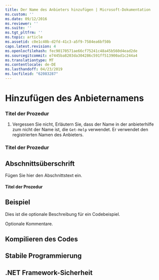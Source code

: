 ```yaml
---
title: Der Name des Anbieters hinzufügen | Microsoft-Dokumentation
ms.custom: ''
ms.date: 09/12/2016
ms.reviewer: ''
ms.suite: ''
ms.tgt_pltfrm: ''
ms.topic: article
ms.assetid: c0e1c40b-d2fd-41c3-a5f9-7584ea6bf50b
caps.latest.revision: 4
ms.openlocfilehash: fec90170571ae66cf75241c48a45b560d4ead2de
ms.sourcegitcommit: e7445ba8203da304286c591ff513900ad1c244a4
ms.translationtype: MT
ms.contentlocale: de-DE
ms.lasthandoff: 04/23/2019
ms.locfileid: "62083287"
---
```

# <a name="how-to-add-the-provider-name"></a>Hinzufügen des Anbieternamens

### <a name="procedure-title"></a>Titel der Prozedur

1. Vergessen Sie nicht, Erläutern Sie, dass der Name in der anbieterhilfe zum nicht der Name ist, die `Get-Help` verwendet. Er verwendet den registrierten Namen des Anbieters.

### <a name="procedure-title"></a>Titel der Prozedur

## <a name="section-heading"></a>Abschnittsüberschrift

 Fügen Sie hier den Abschnittstext ein.

#### <a name="procedure-title"></a>Titel der Prozedur

## <a name="example"></a>Beispiel

 Dies ist die optionale Beschreibung für ein Codebeispiel.

<!-- TODO!!!: review snippet reference  [!CODE [Microsoft.Win32.RegistryKey#4](Microsoft.Win32.RegistryKey#4)]  -->

 Optionale Kommentare.

## <a name="compiling-the-code"></a>Kompilieren des Codes

## <a name="robust-programming"></a>Stabile Programmierung

## <a name="net-framework-security"></a>.NET Framework-Sicherheit